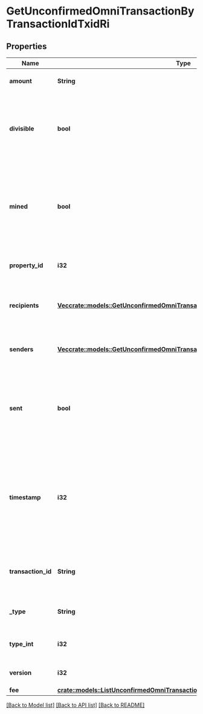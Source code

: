 # GetUnconfirmedOmniTransactionByTransactionIdTxidRi

## Properties

Name | Type | Description | Notes
------------ | ------------- | ------------- | -------------
**amount** | **String** | Defines the amount of the sent tokens. | 
**divisible** | **bool** | Defines whether the attribute can be divisible or not, as boolean. E.g., if it is \"true\", the attribute is divisible. | 
**mined** | **bool** | Defines whether the transaction has been mined or not, as boolean. E.g. if set to \"true\", it means the transaction is mined. | 
**property_id** | **i32** | Represents the identifier of the tokens to send. | 
**recipients** | [**Vec<crate::models::GetUnconfirmedOmniTransactionByTransactionIdTxidRiRecipients>**](GetUnconfirmedOmniTransactionByTransactionIDTxidRI_recipients.md) | Represents an object of addresses that receive the transactions. | 
**senders** | [**Vec<crate::models::GetUnconfirmedOmniTransactionByTransactionIdTxidRiSenders>**](GetUnconfirmedOmniTransactionByTransactionIDTxidRI_senders.md) | Represents an object of addresses that provide the funds. | 
**sent** | **bool** | Defines whether the transaction has been sent or not, as boolean. E.g. if set to \"true\", it means the transaction is sent. | 
**timestamp** | **i32** | Defines the exact date/time in Unix Timestamp when this transaction was mined, confirmed or first seen in Mempool, if it is unconfirmed. | 
**transaction_id** | **String** | String representation of the transaction identifier (txid) | 
**_type** | **String** | Defines the type of the transaction as a string. | 
**type_int** | **i32** | Defines the type of the transaction as a number. | 
**version** | **i32** | Defines the specific version. | 
**fee** | [**crate::models::ListUnconfirmedOmniTransactionsByAddressRiFee**](ListUnconfirmedOmniTransactionsByAddressRI_fee.md) |  | 

[[Back to Model list]](../README.md#documentation-for-models) [[Back to API list]](../README.md#documentation-for-api-endpoints) [[Back to README]](../README.md)


